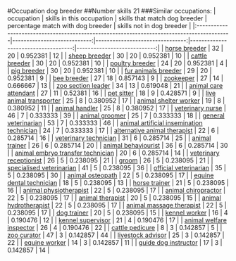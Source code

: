 #Occupation dog breeder
##Number skills 21
###Similar occupations:
| occupation                                                                                |   skills in this occupation |   skills that match dog breeder |   percentage match with dog breeder |   skills not in dog breeder |
|:------------------------------------------------------------------------------------------|----------------------------:|--------------------------------:|------------------------------------:|----------------------------:|
| [horse breeder](horse_breeder.md)                                                         |                          32 |                              20 |                            0.952381 |                          12 |
| [sheep breeder](sheep_breeder.md)                                                         |                          30 |                              20 |                            0.952381 |                          10 |
| [cattle breeder](cattle_breeder.md)                                                       |                          30 |                              20 |                            0.952381 |                          10 |
| [poultry breeder](poultry_breeder.md)                                                     |                          24 |                              20 |                            0.952381 |                           4 |
| [pig breeder](pig_breeder.md)                                                             |                          30 |                              20 |                            0.952381 |                          10 |
| [fur animals breeder](fur_animals_breeder.md)                                             |                          29 |                              20 |                            0.952381 |                           9 |
| [bee breeder](bee_breeder.md)                                                             |                          27 |                              18 |                            0.857143 |                           9 |
| [zookeeper](zookeeper.md)                                                                 |                          27 |                              14 |                            0.666667 |                          13 |
| [zoo section leader](zoo_section_leader.md)                                               |                          34 |                              13 |                            0.619048 |                          21 |
| [animal care attendant](animal_care_attendant.md)                                         |                          27 |                              11 |                            0.52381  |                          16 |
| [pet sitter](pet_sitter.md)                                                               |                          18 |                               9 |                            0.428571 |                           9 |
| [live animal transporter](live_animal_transporter.md)                                     |                          25 |                               8 |                            0.380952 |                          17 |
| [animal shelter worker](animal_shelter_worker.md)                                         |                          19 |                               8 |                            0.380952 |                          11 |
| [animal handler](animal_handler.md)                                                       |                          25 |                               8 |                            0.380952 |                          17 |
| [veterinary nurse](veterinary_nurse.md)                                                   |                          46 |                               7 |                            0.333333 |                          39 |
| [animal groomer](animal_groomer.md)                                                       |                          25 |                               7 |                            0.333333 |                          18 |
| [general veterinarian](general_veterinarian.md)                                           |                          53 |                               7 |                            0.333333 |                          46 |
| [animal artificial insemination technician](animal_artificial_insemination_technician.md) |                          24 |                               7 |                            0.333333 |                          17 |
| [alternative animal therapist](alternative_animal_therapist.md)                           |                          22 |                               6 |                            0.285714 |                          16 |
| [veterinary technician](veterinary_technician.md)                                         |                          31 |                               6 |                            0.285714 |                          25 |
| [animal trainer](animal_trainer.md)                                                       |                          26 |                               6 |                            0.285714 |                          20 |
| [animal behaviourist](animal_behaviourist.md)                                             |                          36 |                               6 |                            0.285714 |                          30 |
| [animal embryo transfer technician](animal_embryo_transfer_technician.md)                 |                          20 |                               6 |                            0.285714 |                          14 |
| [veterinary receptionist](veterinary_receptionist.md)                                     |                          26 |                               5 |                            0.238095 |                          21 |
| [groom](groom.md)                                                                         |                          26 |                               5 |                            0.238095 |                          21 |
| [specialised veterinarian](specialised_veterinarian.md)                                   |                          41 |                               5 |                            0.238095 |                          36 |
| [official veterinarian](official_veterinarian.md)                                         |                          35 |                               5 |                            0.238095 |                          30 |
| [animal osteopath](animal_osteopath.md)                                                   |                          22 |                               5 |                            0.238095 |                          17 |
| [equine dental technician](equine_dental_technician.md)                                   |                          18 |                               5 |                            0.238095 |                          13 |
| [horse trainer](horse_trainer.md)                                                         |                          21 |                               5 |                            0.238095 |                          16 |
| [animal physiotherapist](animal_physiotherapist.md)                                       |                          22 |                               5 |                            0.238095 |                          17 |
| [animal chiropractor](animal_chiropractor.md)                                             |                          22 |                               5 |                            0.238095 |                          17 |
| [animal therapist](animal_therapist.md)                                                   |                          20 |                               5 |                            0.238095 |                          15 |
| [animal hydrotherapist](animal_hydrotherapist.md)                                         |                          22 |                               5 |                            0.238095 |                          17 |
| [animal massage therapist](animal_massage_therapist.md)                                   |                          22 |                               5 |                            0.238095 |                          17 |
| [dog trainer](dog_trainer.md)                                                             |                          20 |                               5 |                            0.238095 |                          15 |
| [kennel worker](kennel_worker.md)                                                         |                          16 |                               4 |                            0.190476 |                          12 |
| [kennel supervisor](kennel_supervisor.md)                                                 |                          21 |                               4 |                            0.190476 |                          17 |
| [animal welfare inspector](animal_welfare_inspector.md)                                   |                          26 |                               4 |                            0.190476 |                          22 |
| [cattle pedicure](cattle_pedicure.md)                                                     |                           8 |                               3 |                            0.142857 |                           5 |
| [zoo curator](zoo_curator.md)                                                             |                          47 |                               3 |                            0.142857 |                          44 |
| [livestock advisor](livestock_advisor.md)                                                 |                          25 |                               3 |                            0.142857 |                          22 |
| [equine worker](equine_worker.md)                                                         |                          14 |                               3 |                            0.142857 |                          11 |
| [guide dog instructor](guide_dog_instructor.md)                                           |                          17 |                               3 |                            0.142857 |                          14 |
